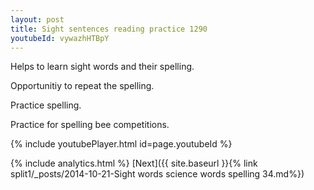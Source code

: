 ```yaml
---
layout: post
title: Sight sentences reading practice 1290
youtubeId: vywazhHTBpY
---
```

 
 
Helps to learn sight words and their spelling.

Opportunitiy to repeat the spelling. 

Practice spelling. 
 
Practice for spelling bee competitions. 
 
{% include youtubePlayer.html id=page.youtubeId %}
 
 
{% include analytics.html %} 
[Next]({{ site.baseurl }}{% link  split1/_posts/2014-10-21-Sight words science words spelling 34.md%})
 
